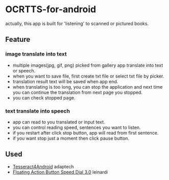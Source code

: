 
# OCRTTS-for-android
actually, this app is built for 'listening' to scanned or pictured books.

## Feature
### image translate into text
* multiple images(jpg, gif, png) picked from gallery app translate into text or speech.
* when you want to save file, first create txt file or select txt file by picker.
* translation result text will be saved when app end.
* when translating is too long, you can stop the application and next time you can continue the translation from next page you stopped.
* you can check stopped page.

### text translate into speech
* app can read to you translated or input text.
* you can control reading speed, sentences you want to listen.
* if you restart after click stop button, app will read from first sentence.
* if you want stop just a moment then click pause button.

## Used
* [Tesseract4Android](https://github.com/adaptech-cz/Tesseract4Android) adaptech
* [Floating Action Button Speed Dial 3.0](https://github.com/leinardi/FloatingActionButtonSpeedDial) leinardi
